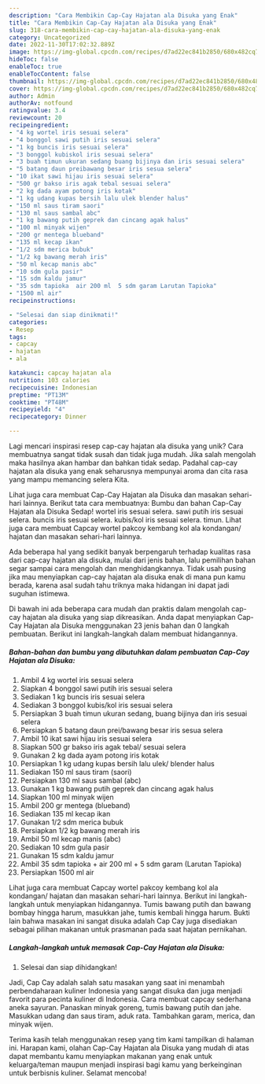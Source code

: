 ```yaml
---
description: "Cara Membikin Cap-Cay Hajatan ala Disuka yang Enak"
title: "Cara Membikin Cap-Cay Hajatan ala Disuka yang Enak"
slug: 318-cara-membikin-cap-cay-hajatan-ala-disuka-yang-enak
category: Uncategorized
date: 2022-11-30T17:02:32.889Z
image: https://img-global.cpcdn.com/recipes/d7ad22ec841b2850/680x482cq70/cap-cay-hajatan-ala-disuka-foto-resep-utama.jpg
hideToc: false
enableToc: true
enableTocContent: false
thumbnail: https://img-global.cpcdn.com/recipes/d7ad22ec841b2850/680x482cq70/cap-cay-hajatan-ala-disuka-foto-resep-utama.jpg
cover: https://img-global.cpcdn.com/recipes/d7ad22ec841b2850/680x482cq70/cap-cay-hajatan-ala-disuka-foto-resep-utama.jpg
author: Admin
authorAv: notfound
ratingvalue: 3.4
reviewcount: 20
recipeingredient:
- "4 kg wortel iris sesuai selera"
- "4 bonggol sawi putih iris sesuai selera"
- "1 kg buncis iris sesuai selera"
- "3 bonggol kubiskol iris sesuai selera"
- "3 buah timun ukuran sedang buang bijinya dan iris sesuai selera"
- "5 batang daun preibawang besar iris sesua selera"
- "10 ikat sawi hijau iris sesuai selera"
- "500 gr bakso iris agak tebal sesuai selera"
- "2 kg dada ayam potong iris kotak"
- "1 kg udang kupas bersih lalu ulek blender halus"
- "150 ml saus tiram saori"
- "130 ml saus sambal abc"
- "1 kg bawang putih geprek dan cincang agak halus"
- "100 ml minyak wijen"
- "200 gr mentega blueband"
- "135 ml kecap ikan"
- "1/2 sdm merica bubuk"
- "1/2 kg bawang merah iris"
- "50 ml kecap manis abc"
- "10 sdm gula pasir"
- "15 sdm kaldu jamur"
- "35 sdm tapioka  air 200 ml  5 sdm garam Larutan Tapioka"
- "1500 ml air"
recipeinstructions:

- "Selesai dan siap dinikmati!"
categories:
- Resep
tags:
- capcay
- hajatan
- ala

katakunci: capcay hajatan ala 
nutrition: 103 calories
recipecuisine: Indonesian
preptime: "PT13M"
cooktime: "PT48M"
recipeyield: "4"
recipecategory: Dinner

---
```





Lagi mencari inspirasi resep cap-cay hajatan ala disuka yang unik? Cara membuatnya sangat tidak susah dan tidak juga mudah. Jika salah mengolah maka hasilnya akan hambar dan bahkan tidak sedap. Padahal cap-cay hajatan ala disuka yang enak seharusnya mempunyai aroma dan cita rasa yang mampu memancing selera Kita.





Lihat juga cara membuat Cap-Cay Hajatan ala Disuka dan masakan sehari-hari lainnya. Berikut tata cara membuatnya: Bumbu dan bahan Cap-Cay Hajatan ala Disuka Sedap! wortel iris sesuai selera. sawi putih iris sesuai selera. buncis iris sesuai selera. kubis/kol iris sesuai selera. timun. Lihat juga cara membuat Capcay wortel pakcoy kembang kol ala kondangan/ hajatan dan masakan sehari-hari lainnya.

Ada beberapa hal yang sedikit banyak berpengaruh terhadap kualitas rasa dari cap-cay hajatan ala disuka, mulai dari jenis bahan, lalu pemilihan bahan segar sampai cara mengolah dan menghidangkannya. Tidak usah pusing jika mau menyiapkan cap-cay hajatan ala disuka enak di mana pun kamu berada, karena asal sudah tahu triknya maka hidangan ini dapat jadi suguhan istimewa.






Di bawah ini ada beberapa cara mudah dan praktis dalam mengolah cap-cay hajatan ala disuka yang siap dikreasikan. Anda dapat menyiapkan Cap-Cay Hajatan ala Disuka menggunakan 23 jenis bahan dan 0 langkah pembuatan. Berikut ini langkah-langkah dalam membuat hidangannya.

<!--inarticleads1-->

##### Bahan-bahan dan bumbu yang dibutuhkan dalam pembuatan Cap-Cay Hajatan ala Disuka:

1. Ambil 4 kg wortel iris sesuai selera
1. Siapkan 4 bonggol sawi putih iris sesuai selera
1. Sediakan 1 kg buncis iris sesuai selera
1. Sediakan 3 bonggol kubis/kol iris sesuai selera
1. Persiapkan 3 buah timun ukuran sedang, buang bijinya dan iris sesuai selera
1. Persiapkan 5 batang daun prei/bawang besar iris sesua selera
1. Ambil 10 ikat sawi hijau iris sesuai selera
1. Siapkan 500 gr bakso iris agak tebal/ sesuai selera
1. Gunakan 2 kg dada ayam potong iris kotak
1. Persiapkan 1 kg udang kupas bersih lalu ulek/ blender halus
1. Sediakan 150 ml saus tiram (saori)
1. Persiapkan 130 ml saus sambal (abc)
1. Gunakan 1 kg bawang putih geprek dan cincang agak halus
1. Siapkan 100 ml minyak wijen
1. Ambil 200 gr mentega (blueband)
1. Sediakan 135 ml kecap ikan
1. Gunakan 1/2 sdm merica bubuk
1. Persiapkan 1/2 kg bawang merah iris
1. Ambil 50 ml kecap manis (abc)
1. Sediakan 10 sdm gula pasir
1. Gunakan 15 sdm kaldu jamur
1. Ambil 35 sdm tapioka + air 200 ml + 5 sdm garam (Larutan Tapioka)
1. Persiapkan 1500 ml air


Lihat juga cara membuat Capcay wortel pakcoy kembang kol ala kondangan/ hajatan dan masakan sehari-hari lainnya. Berikut ini langkah-langkah untuk menyiapkan hidangannya. Tumis bawang putih dan bawang bombay hingga harum, masukkan jahe, tumis kembali hingga harum. Bukti lain bahwa masakan ini sangat disuka adalah Cap Cay juga disediakan sebagai pilihan makanan untuk prasmanan pada saat hajatan pernikahan. 

<!--inarticleads2-->

##### Langkah-langkah untuk memasak Cap-Cay Hajatan ala Disuka:


1. Selesai dan siap dihidangkan!

Jadi, Cap Cay adalah salah satu masakan yang saat ini menambah perbendaharaan kuliner Indonesia yang sangat disuka dan juga menjadi favorit para pecinta kuliner di Indonesia. Cara membuat capcay sederhana aneka sayuran. Panaskan minyak goreng, tumis bawang putih dan jahe. Masukkan udang dan saus tiram, aduk rata. Tambahkan garam, merica, dan minyak wijen. 

Terima kasih telah menggunakan resep yang tim kami tampilkan di halaman ini. Harapan kami, olahan Cap-Cay Hajatan ala Disuka yang mudah di atas dapat membantu kamu menyiapkan makanan yang enak untuk keluarga/teman maupun menjadi inspirasi bagi kamu yang berkeinginan untuk berbisnis kuliner. Selamat mencoba!
